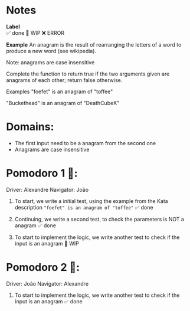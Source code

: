 # Notes

**Label**  
✅ done 🚧 WIP ❌ ERROR

**Example**
An anagram is the result of rearranging the letters of a word to produce a new word (see wikipedia).

Note: anagrams are case insensitive

Complete the function to return true if the two arguments given are anagrams of each other; return false otherwise.

Examples
"foefet" is an anagram of "toffee"

"Buckethead" is an anagram of "DeathCubeK"

# Domains:
- The first input need to be a anagram from the second one
- Anagrams are case insensitive

# Pomodoro 1 🍅:
Driver: Alexandre
Navigator: João

1. To start, we write a initial test, using the example from the Kata description `"foefet" is an anagram of "toffee"` ✅ done

2. Continuing, we write a second test, to check the parameters is NOT a anagram ✅ done

3. To start to implement the logic, we write another test to check if the input is an anagram 🚧 WIP

# Pomodoro 2 🍅:
Driver: João
Navigator: Alexandre

1. To start to implement the logic, we write another test to check if the input is an anagram ✅ done